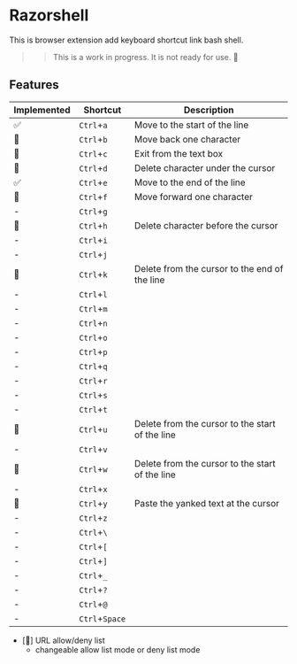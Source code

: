 # Razorshell

This is browser extension add keyboard shortcut link bash shell.

>> This is a work in progress. It is not ready for use. 🚧

## Features

|Implemented|Shortcut|Description|
| --- | --- | --- |
|✅| `Ctrl`+`a` | Move to the start of the line |
|🚧| `Ctrl`+`b` | Move back one character |
|🚧| `Ctrl`+`c` | Exit from the text box |
|🚧| `Ctrl`+`d` | Delete character under the cursor |
|✅| `Ctrl`+`e` | Move to the end of the line |
|🚧| `Ctrl`+`f` | Move forward one character |
|-| `Ctrl`+`g` ||
|🚧| `Ctrl`+`h` | Delete character before the cursor |
|-| `Ctrl`+`i` ||
|-| `Ctrl`+`j` ||
|🚧| `Ctrl`+`k` | Delete from the cursor to the end of the line |
|-| `Ctrl`+`l` ||
|-| `Ctrl`+`m` ||
|-| `Ctrl`+`n` ||
|-| `Ctrl`+`o` ||
|-| `Ctrl`+`p` ||
|-| `Ctrl`+`q` ||
|-| `Ctrl`+`r` ||
|-| `Ctrl`+`s` ||
|-| `Ctrl`+`t` ||
|🚧| `Ctrl`+`u` | Delete from the cursor to the start of the line |
|-| `Ctrl`+`v` ||
|🚧| `Ctrl`+`w` | Delete from the cursor to the start of the line |
|-| `Ctrl`+`x` ||
|🚧| `Ctrl`+`y` | Paste the yanked text at the cursor |
|-| `Ctrl`+`z` ||
|-| `Ctrl`+`\` ||
|-| `Ctrl`+`[` ||
|-| `Ctrl`+`]` ||
|-| `Ctrl`+`_` ||
|-| `Ctrl`+`?` ||
|-| `Ctrl`+`@` ||
|-| `Ctrl`+`Space` ||

- [🚧] URL allow/deny list
  - changeable allow list mode or deny list mode
